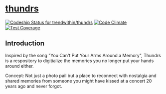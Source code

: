 # [thundrs](http://thundrs.herokuapp.com)

[ ![Codeship Status for trendwithin/thundrs](https://codeship.com/projects/9d087fc0-b3a6-0132-ccb6-3a8f57304aaf/status?branch=master)](https://codeship.com/projects/70274)
[![Code Climate](https://codeclimate.com/github/trendwithin/thundrs/badges/gpa.svg)](https://codeclimate.com/github/trendwithin/thundrs)
[![Test Coverage](https://codeclimate.com/github/trendwithin/thundrs/badges/coverage.svg)](https://codeclimate.com/github/trendwithin/thundrs)

## Introduction

Inspired by the song "You Can't Put Your Arms Around a Memory", Thundrs is a respository to
digitialize the memories you no longer put your hands around either.

Concept:  Not just a photo pail but a place to reconnect with nostalgia and shared memories
from someone you might have kissed at a concert 20 years ago and never forgot.
